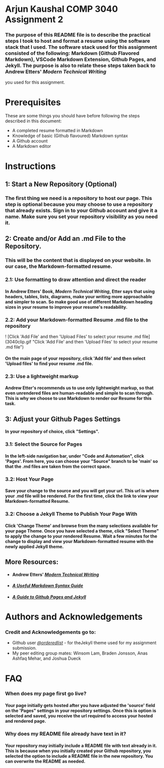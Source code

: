 # Arjun Kaushal COMP 3040 Assignment 2

### The purpose of this README file is to describe the practical steps I took to host and format a resume using the software stack that I used. The software stack used for this assignment consisted of the following: Markdown (Github Flavored Markdown), VSCode Markdown Extension, Github Pages, and Jekyll. The purpose is also to relate these steps taken back to Andrew Etters' *Modern Technical Writing*
you used for this assignment.

# Prerequisites
These are some things you should have before following the steps described in this document: 
* A completed resume formatted in Markdown
* Knowledge of basic (Github flavoured) Markdown syntax
* A Github account
* A Markdown editor


# Instructions

## **1: Start a New Repository (Optional)**

### The first thing we need is a repository to host our page. This step is optional because you may choose to use a repository that already exists. Sign in to your Github account and give it a name. Make sure you set your repository visibility as you need it.


## **2: Create and/or Add an .md File to the Repository.**

### This will be the content that is displayed on your website. In our case, the Markdown-formatted resume. 


### **2.1: Use formatting to draw attention and direct the reader**
#### In Andrew Etters' Book, *Modern Technical Writing*, Etter says that using  headers, tables, lists, diagrams, make your writing more approachable and simpler to scan. So make good use of different Markdown heading sizes in your resume to improve your resume's readability.

### **2.2: Add your Markdown-formatted Resume .md file to the repository**
! [Click 'Add File' and then 'Upload Files' to select your resume .md file] (3040clip.gif "Click 'Add File' and then 'Upload Files' to select your resume .md file") 
#### On the main page of your repository, click 'Add file' and then select 'Upload files' to find your resume .md file. 

### **2.3: Use a lightweight markup**
#### Andrew Etter's recommends us to use only lightweight markup, so that even unrendered files are human-readable and simple to scan through. This is why we choose to use Markdown to render our Resume for this task.


## **3: Adjust your Github Pages Settings**
#### In your repository of choice, click "Settings". 

### **3.1: Select the Source for Pages**
#### In the left-side navigation bar, under "Code and Automation", click 'Pages'. From here, you can choose your "Source" branch to be 'main' so that the .md files are taken from the correct space.

### **3.2: Host Your Page**
#### Save your change to the source and you will get your url. This url is where your .md file will be rendered. For the first time, click the link to view your Markdown-formatted Resume.

### **3.2: Choose a Jekyll Theme to Publish Your Page With**
#### Click 'Change Theme' and browse from the many selections available for your page Theme. Once you have selected a theme, click "Select Theme" to apply the change to your rendered Resume. Wait a few minutes for the change to display and view your Markdown-formatted resume with the newly applied Jekyll theme.

## More Resources:
* #### Andrew Etters' *[*Modern Technical Writing*](https://www.amazon.ca/Modern-Technical-Writing-Introduction-Documentation-ebook/dp/B01A2QL9SS)*
* #### *[A Useful Markdown Syntax Guide](https://www.markdownguide.org/basic-syntax/#urls-and-email-addresses)*
* #### *[A Guide to Github Pages and Jekyll](https://docs.github.com/en/pages/setting-up-a-github-pages-site-with-jekyll/creating-a-github-pages-site-with-jekyll)*

# Authors and Acknowledgements

### Credit and Acknowledgements go to:
*  Github user *[@orderedlist](https://github.com/orderedlist)* - for theJekyll theme used for my assignment submission.
*  My peer editing group mates: Winsom Lam, Braden Jonsson, Anas Ashfaq Mehar, and Joshua Dueck 


# FAQ

### **When does my page first go live?**
#### Your page initially gets hosted after you have adjusted the 'source' field on the 'Pages" settings in your repository settings. Once this is option is selected and saved, you receive the url required to access your hosted and rendered page.

### **Why does my README file already have text in it?**
#### Your repository may initially include a README file with text already in it. This is because when you initially created your Github repository, you selected the option to include a README file in the new repository. You can overwrite the README as needed.

